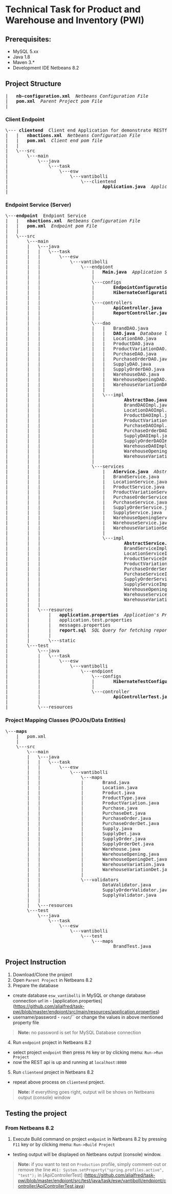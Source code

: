 #  Technical Task for Product and Warehouse and Inventory (PWI) 

## Prerequisites:
* MySQL 5.xx
* Java 1.8 
* Maven 3.*
* Development IDE Netbeans 8.2
## Project Structure 
<pre>
|   <b>nb-configuration.xml</b>  <i>Netbeans Configuration File</i>
|   <b>pom.xml</b>  <i>Parent Project pom File</i>
|
</pre>
### Client Endpoint
<pre>
\--- <b>clientend</b>  Client end Application for demonstrate RESTful actions
|   |   <b>nbactions.xml</b>  <i>Netbeans Configuration File</i>
|   |   <b>pom.xml</b>  <i>Client end pom file</i>
|   |
|   \---src
|       \---main
|           \---java
|               \---task
|                   \---esw
|                       \---vantibolli
|                           \---clientend
|                                   <b>Application.java</b>  <i>Application Startup Class with main(String[]) methods action flow.</i>
|       
</pre>
### Endpoint Service (Server)
<pre>
\---<b>endpoint</b>  Endpiont Service
|   |   <b>nbactions.xml</b>  <i>Netbeans Configuration File</i>
|   |   <b>pom.xml</b>  <i>Endpoint pom File</i>
|   |
|   \---src
|       \---main
|       |   \---java
|       |   |   \---task
|       |   |       \---esw
|       |   |           \---vantibolli
|       |   |               \---endpiont
|       |   |                   |   <b>Main.java</b>  <i>Application Startup Class with main(String[]) method for </i>
|       |   |                   |
|       |   |                   \---configs
|       |   |                   |       <b>EndpointConfiguration.java</b>  <i>Endpoint Configurations</i>
|       |   |                   |       <b>HibernateConfiguration.java</b>  <i>Hibernate Configurations</i>
|       |   |                   |
|       |   |                   \---controllers
|       |   |                   |       <b>ApiController.java</b>  <i>Application Program Interface  Controller (Responsible for RESTful Class as <b>GET,POST,PUT/PATCH,DELETE</b></i>
|       |   |                   |       <b>ReportController.java</b>  <i>Controller for Reporting Calls</i>
|       |   |                   |
|       |   |                   \---dao
|       |   |                   |   |   BrandDAO.java
|       |   |                   |   |   <b>DAO.java</b>  <i>Database logics Interface Class</i>
|       |   |                   |   |   LocationDAO.java
|       |   |                   |   |   ProductDAO.java
|       |   |                   |   |   ProductVariationDAO.java
|       |   |                   |   |   PurchaseDAO.java
|       |   |                   |   |   PurchaseOrderDAO.java
|       |   |                   |   |   SupplyDAO.java
|       |   |                   |   |   SupplyOrderDAO.java
|       |   |                   |   |   WarehouseDAO.java
|       |   |                   |   |   WarehouseOpeningDAO.java
|       |   |                   |   |   WarehouseVariationDAO.java
|       |   |                   |   |
|       |   |                   |   \---impl
|       |   |                   |           <b>AbstractDao.java</b>  <i>Database logics Implemented Class</i>
|       |   |                   |           BrandDAOImpl.java
|       |   |                   |           LocationDAOImpl.java
|       |   |                   |           ProductDAOImpl.java
|       |   |                   |           ProductVariationDAOImpl.java
|       |   |                   |           PurchaseDAOImpl.java
|       |   |                   |           PurchaseOrderDAOImpl.java
|       |   |                   |           SupplyDAOImpl.java
|       |   |                   |           SupplyOrderDAOImpl.java
|       |   |                   |           WarehouseDAOImpl.java
|       |   |                   |           WarehouseOpeningDAOImpl.java
|       |   |                   |           WarehouseVariationDAOImpl.java
|       |   |                   |
|       |   |                   \---services
|       |   |                       |   <b>AService.java</b>  <i>Abstract Service Interface Class (See DAO)</i>
|       |   |                       |   BrandService.java
|       |   |                       |   LocationService.java
|       |   |                       |   ProductService.java
|       |   |                       |   ProductVariationService.java
|       |   |                       |   PurchaseOrderService.java
|       |   |                       |   PurchaseService.java
|       |   |                       |   SupplyOrderService.java
|       |   |                       |   SupplyService.java
|       |   |                       |   WarehouseOpeningService.java
|       |   |                       |   WarehouseService.java
|       |   |                       |   WarehouseVariationService.java
|       |   |                       |
|       |   |                       \---impl
|       |   |                               <b>AbstractService.java</b>  <i>Abstract Service Interface Class (AbstractDao)</i>
|       |   |                               BrandServiceImpl.java
|       |   |                               LocationServiceImpl.java
|       |   |                               ProductServiceImpl.java
|       |   |                               ProductVariationServiceImpl.java
|       |   |                               PurchaseOrderServiceImpl.java
|       |   |                               PurchaseServiceImpl.java
|       |   |                               SupplyOrderServiceImpl.java
|       |   |                               SupplyServiceImpl.java
|       |   |                               WarehouseOpeningServiceImpl.java
|       |   |                               WarehouseServiceImpl.java
|       |   |                               WarehouseVariationServiceImpl.java
|       |   |
|       |   \---resources
|       |       |   <b>application.properties</b>  <i>Application's Property file for Spring Boot and Hibernate etc.</i>
|       |       |   application.test.properties
|       |       |   messages.properties
|       |       |   <b>report.sql</b>  <i>SQL Query for fetching report data from Database</i>  
|       |       |
|       |       \---static
|       \---test
|           \---java
|           |   \---task
|           |       \---esw
|           |           \---vantibolli
|           |               \---endpiont
|           |                   \---configs
|           |                   |       <b>HibernateTestConfiguration.java</b>  <i>Hibernate Configurations for Build Tests </i>
|           |                   |
|           |                   \---controller
|           |                           <b>ApiControllerTest.java</b>  <i>Integrated Test Class for also show work-flow of client end</i>
|           |
|           \---resources
</pre>
### Project Mapping Classes (POJOs/Data Entities)
<pre>
\---<b>maps</b>
    |   pom.xml
    |
    \---src
        \---main
        |   \---java
        |   |   \---task
        |   |       \---esw
        |   |           \---vantibolli
        |   |               \---maps
        |   |               |       Brand.java
        |   |               |       Location.java
        |   |               |       Product.java
        |   |               |       ProductType.java
        |   |               |       ProductVariation.java
        |   |               |       Purchase.java
        |   |               |       PurchaseDet.java
        |   |               |       PurchaseOrder.java
        |   |               |       PurchaseOrderDet.java
        |   |               |       Supply.java
        |   |               |       SupplyDet.java
        |   |               |       SupplyOrder.java
        |   |               |       SupplyOrderDet.java
        |   |               |       Warehouse.java
        |   |               |       WarehouseOpening.java
        |   |               |       WarehouseOpeningDet.java
        |   |               |       WarehouseVariation.java
        |   |               |       WarehouseVariationDet.java
        |   |               |
        |   |               \---validators
        |   |                       DataValidator.java
        |   |                       SupplyOrderValidator.java
        |   |                       SupplyValidator.java
        |   |
        |   \---resources
        \---test
            \---java
                \---task
                    \---esw
                        \---vantibolli
                            \---test
                                \---maps
                                        BrandTest.java
</pre>
## Project Instruction
1. Download/Clone the project 
2. Open `Parent Project` in Netbeans 8.2
3. Prepare the database
  * create database `esw_vantibolli` in MySQL or change database connection url in -  [application.properties]  (https://github.com/alialfred/task-pwi/blob/master/endpiont/src/main/resources/application.properties)
  * username/password - `root`/`` or change the values in above mentioned property file
> **Note:** no password is set for MySQL Database connection
4. Run `endpoint` project in Netbeans 8.2 
  * select project `endpoint` then press `F6` key or by clicking menu: `Run->Run Project`
  * now the REST api is up and running at `localhost:8080`   
5. Run `clientend` project in Netbeans 8.2
  * repeat above process on `clientend` project.
> **Note:** if everything goes right, output will be shows on Netbeans output (console) window 
	   

## Testing the project 

### From Netbeans 8.2
1. Execute Build command on project `endpoint` in Netbeans 8.2 by pressing `F11` key or by clicking menu: `Run->Build Project`
  * testing output will be displayed on Netbeans output (console) window.
> **Note:** if you want to test on `Production` profile, simply comment-out or remove the line `#61: System.setProperty("spring.profiles.active", "test");` in [ApiControllerTest]  (https://github.com/alialfred/task-pwi/blob/master/endpiont/src/test/java/task/esw/vantibolli/endpiont/controller/ApiControllerTest.java)

